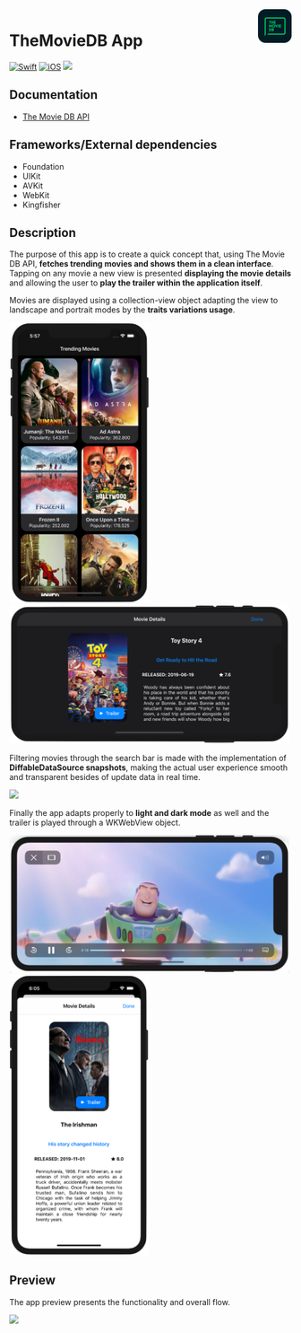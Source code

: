 <!-- HEADER -->
<img src="./GitHubAssets/AppIcon.png" width="60" align="right"/>
<h1>TheMovieDB App</h1>

[![Swift](https://img.shields.io/badge/Swift-5.0-orange.svg?longCache=true&style=flat&logo=swift)][Swift]
[![iOS](https://img.shields.io/badge/iOS-13.2+-lightgrey.svg?longCache=true&?style=flat&logo=apple)][iOS]
[![](https://img.shields.io/badge/@BEstelrich-1A94E0.svg?logoColor=white&logo=twitter)][Twitter]




<!-- BODY -->
## Documentation
- [The Movie DB API](https://developers.themoviedb.org/3/getting-started/introduction)


## Frameworks/External dependencies
- Foundation
- UIKit
- AVKit
- WebKit
- Kingfisher


## Description
The purpose of this app is to create a quick concept that, using The Movie DB API, **fetches trending movies and shows them in a clean interface**. Tapping on any movie a new view is presented **displaying the movie details** and allowing the user to **play the trailer within the application itself**.

Movies are displayed using a collection-view object adapting the view to landscape and portrait modes by the **traits variations usage**.

<p align="left">
	<img src="./GitHubAssets/Screenshot1.png" height="500"/>
	<img src="./GitHubAssets/Screenshot3.png" width="500"/>
</p>

Filtering movies through the search bar is made with the implementation of **DiffableDataSource snapshots**, making the actual user experience smooth and transparent besides of update data in real time.

<p align="left">
	<img src="./GitHubAssets/SearchFilter.gif" height="500"/>
</p>

Finally the app adapts properly to **light and dark mode** as well and the trailer is played through a WKWebView object.

<p align="left">
	<img src="./GitHubAssets/Screenshot4.png" width="500"/>
	<img src="./GitHubAssets/Screenshot2.png" height="500"/>
</p>


## Preview
The app preview presents the functionality and overall flow.

<p align="left">
	<img src="./GitHubAssets/Preview.gif" height="500"/>
</p>




<!-- FOOTER -->
<!-- Permanent links -->
[Swift]: https://www.swift.org
[iOS]: https://developer.apple.com/ios/
[Twitter]: https://twitter.com/BEstelrich